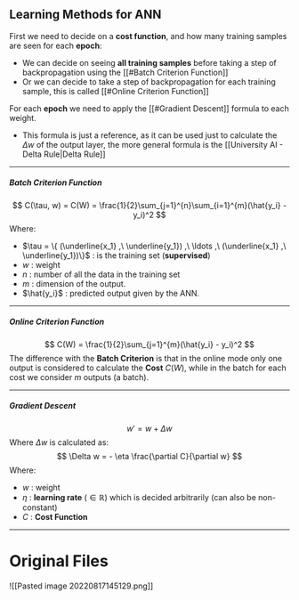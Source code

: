 ## Learning Methods for ANN
First we need to decide on a **cost function**, and how many training samples are seen for each **epoch**:
- We can decide on seeing **all training samples** before taking a step of backpropagation using the [[#Batch Criterion Function]]
- Or we can decide to take a step of backpropagation for each training sample, this is called [[#Online Criterion Function]]

For each **epoch** we need to apply the [[#Gradient Descent]] formula to each weight.
- This formula is just a reference, as it can be used just to calculate the $\Delta w$ of the output layer, the more general formula is the [[University AI - Delta Rule|Delta Rule]]

---
##### Batch Criterion Function
$$
C(\tau, w) = C(W) = \frac{1}{2}\sum_{j=1}^{n}\sum_{i=1}^{m}(\hat{y_i} - y_i)^2
$$
Where:
- $\tau = \{ (\underline{x_1} ,\ \underline{y_1}) ,\ \ldots ,\ (\underline{x_1} ,\ \underline{y_1})\}$ : is the training set (**supervised**)
- $w$ : weight
- $n$ : number of all the data in the training set
- $m$ : dimension of the output.
- $\hat{y_i}$ : predicted output given by the ANN.

---
##### Online Criterion Function
$$
C(W) = \frac{1}{2}\sum_{j=1}^{m}(\hat{y_i} - y_i)^2
$$
The difference with the **Batch Criterion** is that in the online mode only one output is considered to calculate the **Cost** $C(W)$, while in the batch for each cost we consider $m$ outputs (a batch).

---
##### Gradient Descent
$$
w' = w + \Delta w
$$
Where $\Delta w$ is calculated as:
$$
\Delta w = - \eta \frac{\partial C}{\partial w}
$$
Where:
- $w$ : weight
- $\eta$ : **learning rate** ($\in \mathbb{R}$) which is decided arbitrarily (can also be non-constant)
- $C$ : **Cost Function**

---
# Original Files
![[Pasted image 20220817145129.png]]
<br>

